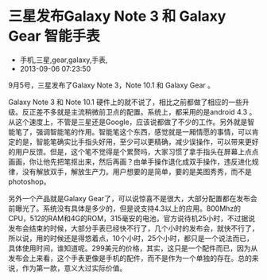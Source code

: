 # 三星发布Galaxy Note 3 和 Galaxy Gear 智能手表
- 手机,三星,gear,galaxy,手表,
- 2013-09-06 07:23:50

<p>9月5号，三星发布了Galaxy Note 3，Note 10.1 和 Galaxy Gear 。</p><p>Galaxy Note 3 和 Note 10.1 硬件上的就不说了，相比之前都做了相应的一些升级。反正差不多就是主流稍微前卫点的配置。系统上，都采用的是android 4.3 。从这个速度上，不管是三星还是Google，应该说都做了不少的工作。另外就是智能笔了，强调智能笔的作用。智能笔这个东西，感觉就是一厢情愿的事情，可以肯定的是，智能笔确实比手指头好用，至少可以更精确，减少误操作，可以带来更好的用户反馈。但是，这个笔不觉得是个累赘吗，大家习惯了拿手指头在屏幕上点点画画，你让他先把笔抠出来，然后再画？由单手操作退化成双手操作，违反进化规律，没有解放双手，解放生产力。用户想要的是简单，要的是美图秀秀，而不是photoshop。</p><p>另外一个产品就是Galaxy Gear了，可以说惊喜不是很大，大部分配置都在发布会前曝光了。系统没有具体是多少的，但是说支持4.3以上的应用。800Mhz的CPU，512的RAM和4G的ROM，315毫安的电池，官方说待机25小时，不过据说发布会结束的时候，大部分手表已经快不行了，几个小时的发布会，就快不行了，所以说，用的时候还是得悠着点，10个小时，25个小时，都只是一个说法而已，具体使用时间，谁知道呢。299美元的价格，其实，这只是一个配件而已，因为从发布会上来看，这个手表更像是手机的配件，而不是作为一个单独的存在。总的来说，作为第一款，意义大过实际价值。</p>
